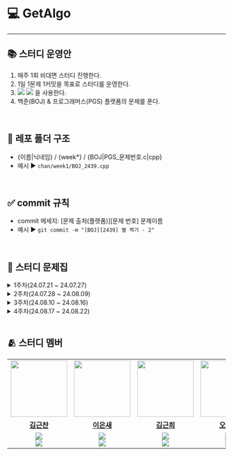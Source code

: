 # 💻 GetAlgo
---

## 📚 스터디 운영안
1. 매주 1회 비대면 스터디 진행한다.
2. 1일 1문제 1커밋을 목표로 스터디를 운영한다. 
3. <img src="https://img.shields.io/badge/C-A8B9CC?style=flat-square&logo=C&logoColor=white"/> <img src="https://img.shields.io/badge/C++-00599C?style=flat-square&logo=C%2B%2B&logoColor=white"/> 을 사용한다.
4. 백준(BOJ) & 프로그래머스(PGS) 플랫폼의 문제를 푼다.

<br/>

## 📁 레포 폴더 구조
+ {이름|닉네임} / {week*} / {BOJ|PGS_문제번호.c|cpp}
+ 예시 ▶️ ```chan/week1/BOJ_2439.cpp```


<br/>

## ✅ commit 규칙
+ commit 메세지: [문제 출처(플랫폼)][문제 번호] 문제이름
+ 예시 ▶️ ``` git commit -m "[BOJ][2439] 별 찍기 - 2" ```

<br/>

## 📑 스터디 문제집

<details>
<summary>1주차(24.07.21 ~ 24.07.27)</summary>
<div markdown="1">   
 
|문제 번호|문제 이름|난이도|알고리즘|필수|
|:---:|:---:|:---:|:---:|:---:|
|BOJ 2439|[별 찍기 - 2](https://www.acmicpc.net/problem/2439)|<img src="https://static.solved.ac/tier_small/2.svg" alt="Bronze IV" width="25px" height="25px">|```프기```||
|BOJ 11720|[숫자의 합](https://www.acmicpc.net/problem/11720)|<img src="https://static.solved.ac/tier_small/2.svg" alt="Bronze IV" width="25px" height="25px">|```프기```||
|BOJ 31403|[A + B - C](https://www.acmicpc.net/problem/31403)|<img src="https://static.solved.ac/tier_small/2.svg" alt="Bronze IV" width="25px" height="25px">|```프기```||
|BOJ 2562|[최댓값](https://www.acmicpc.net/problem/2562)|<img src="https://static.solved.ac/tier_small/3.svg" alt="Bronze III" width="25px" height="25px">|```프기```||
|BOJ 2884|[알람 시계](https://www.acmicpc.net/problem/2884)|<img src="https://static.solved.ac/tier_small/3.svg" alt="Bronze III" width="25px" height="25px">|```프기```||
|BOJ 10250|[ACM 호텔](https://www.acmicpc.net/problem/10250)|<img src="https://static.solved.ac/tier_small/3.svg" alt="Bronze III" width="25px" height="25px">|```프기```||
|BOJ 10818|[최소, 최대](https://www.acmicpc.net/problem/10818)|<img src="https://static.solved.ac/tier_small/3.svg" alt="Bronze III" width="25px" height="25px">|```프기```||
|BOJ 1152|[단어의 개수](https://www.acmicpc.net/problem/1152)|<img src="https://static.solved.ac/tier_small/4.svg" alt="Bronze II" width="25px" height="25px">|```프기```|✔️|
|BOJ 2577|[숫자의 개수](https://www.acmicpc.net/problem/2577)|<img src="https://static.solved.ac/tier_small/4.svg" alt="Bronze II" width="25px" height="25px">|```프기```|✔️|
|BOJ 2675|[문자열 반복](https://www.acmicpc.net/problem/2675)|<img src="https://static.solved.ac/tier_small/4.svg" alt="Bronze II" width="25px" height="25px">|```프기```|✔️|
|BOJ 2920|[음계](https://www.acmicpc.net/problem/2920)|<img src="https://static.solved.ac/tier_small/4.svg" alt="Bronze II" width="25px" height="25px">|```프기```|✔️|
|BOJ 3052|[나머지](https://www.acmicpc.net/problem/3052)|<img src="https://static.solved.ac/tier_small/4.svg" alt="Bronze II" width="25px" height="25px">|```프기```|✔️|
|BOJ 8959|[OX퀴즈](https://www.acmicpc.net/problem/8958)|<img src="https://static.solved.ac/tier_small/4.svg" alt="Bronze II" width="25px" height="25px">|```프기```|✔️|
|BOJ 10809|[알파벳 찾기](https://www.acmicpc.net/problem/10809)|<img src="https://static.solved.ac/tier_small/4.svg" alt="Bronze II" width="25px" height="25px">|```프기```|✔️|

</div>
</details>

<details>
<summary>2주차(24.07.28 ~ 24.08.09)</summary>
<div markdown="1">   
 
|문제 번호|문제 이름|난이도|알고리즘|필수|
|:---:|:---:|:---:|:---:|:---:|
|BOJ 10828|[스택](https://www.acmicpc.net/problem/10828)|<img src="https://static.solved.ac/tier_small/7.svg" alt="Silver IV" width="25px" height="25px">|```자구```|✔️|
|BOJ 10845|[큐](https://www.acmicpc.net/problem/10845)|<img src="https://static.solved.ac/tier_small/7.svg" alt="Silver IV" width="25px" height="25px">|```자구```|✔️|
|BOJ 10866|[덱](https://www.acmicpc.net/problem/10866)|<img src="https://static.solved.ac/tier_small/7.svg" alt="Silver IV" width="25px" height="25px">|```자구```|✔️|
|BOJ 1966|[프린터 큐](https://www.acmicpc.net/problem/1966)|<img src="https://static.solved.ac/tier_small/8.svg" alt="Silver III" width="25px" height="25px">|```자구```||
|BOJ 1874|[스택 수열](https://www.acmicpc.net/problem/1874)|<img src="https://static.solved.ac/tier_small/9.svg" alt="Silver II" width="25px" height="25px">|```자구```||

</div>
</details>

<details>
<summary>3주차(24.08.10 ~ 24.08.16)</summary>
<div markdown="1">   

|문제 번호|문제 이름|난이도|알고리즘|필수|
|:---:|:---:|:---:|:---:|:---:|
|BOJ 9012|[괄호](https://www.acmicpc.net/problem/9012)|<img src="https://static.solved.ac/tier_small/7.svg" alt="Silver IV" width="25px" height="25px">|```자구```||
|BOJ 1158|[요세푸스 문제](https://www.acmicpc.net/problem/1158)|<img src="https://static.solved.ac/tier_small/7.svg" alt="Silver IV" width="25px" height="25px">|```자구```|✔️|
|BOJ 2346|[풍선 터뜨리기](https://www.acmicpc.net/problem/2346)|<img src="https://static.solved.ac/tier_small/8.svg" alt="Silver III" width="25px" height="25px">|```자구```||
|BOJ 1021|[회전하는 큐](https://www.acmicpc.net/problem/1021)|<img src="https://static.solved.ac/tier_small/8.svg" alt="Silver III" width="25px" height="25px">|```자구```|✔️|
|BOJ 1935|[후위 표기식2](https://www.acmicpc.net/problem/1935)|<img src="https://static.solved.ac/tier_small/8.svg" alt="Silver III" width="25px" height="25px">|```자구```||
|BOJ 10799|[쇠막대기](https://www.acmicpc.net/problem/10799)|<img src="https://static.solved.ac/tier_small/9.svg" alt="Silver II" width="25px" height="25px">|```자구```|✔️|

</div>
</details>

<details>
<summary>4주차(24.08.17 ~ 24.08.22)</summary>
<div markdown="1">   

|문제 번호|문제 이름|난이도|알고리즘|필수|
|:---:|:---:|:---:|:---:|:---:|
|BOJ 11279|[최대 힙](https://www.acmicpc.net/problem/11279)|<img src="https://static.solved.ac/tier_small/9.svg" alt="Silver II" width="25px" height="25px">|```자구```|✔️|
|BOJ 11286|[절대값 힙](https://www.acmicpc.net/problem/11286)|<img src="https://static.solved.ac/tier_small/10.svg" alt="Silver I" width="25px" height="25px">|```자구```||
|BOJ 6416|[트리인가?](https://www.acmicpc.net/problem/6416)|<img src="https://d2gd6pc034wcta.cloudfront.net/tier/-1.svg" alt="Unknown" width="25px" height="25px">|```자구```|✔️|
|BOJ 11725|[트리의 부모 찾기](https://www.acmicpc.net/problem/11725)|<img src="https://static.solved.ac/tier_small/9.svg" alt="Silver II" width="25px" height="25px">|```자구```||
|BOJ 1935|[트리 순회](https://www.acmicpc.net/problem/1991)|<img src="https://static.solved.ac/tier_small/10.svg" alt="Silver I" width="25px" height="25px">|```자구```|✔️|
|BOJ 9934|[완전 이진 트리](https://www.acmicpc.net/problem/9934)|<img src="https://static.solved.ac/tier_small/10.svg" alt="Silver I" width="25px" height="25px">|```자구```|✔️|
|BOJ 14675|[단절점과 단절선](https://www.acmicpc.net/problem/14675)|<img src="https://static.solved.ac/tier_small/10.svg" alt="Silver I" width="25px" height="25px">|```자구```||

</div>
</details>

<br/>

## 🫂 스터디 멤버
<table>
 <tr>
    <td align="center"><a href="https://github.com/geunchanKim"><img src="https://avatars.githubusercontent.com/geunchanKim" width="130px;" alt=""></a></td>
    <td align="center"><a href="https://github.com/codingbird1234"><img src="https://avatars.githubusercontent.com/codingbird1234" width="130px;" alt=""></a></td>
    <td align="center"><a href="https://github.com/g1nya2"><img src="https://avatars.githubusercontent.com/g1nya2" width="130px;" alt=""></a></td>
    <td align="center"><a href="https://github.com/junhyeok0331"><img src="https://avatars.githubusercontent.com/junhyeok0331" width="130px;" alt=""></a></td>
    <td align="center"><a href="https://github.com/two2e"><img src="https://avatars.githubusercontent.com/two2e" width="130px;" alt=""></a></td>
  </tr>
  <tr>
    <td align="center"><a href="https://github.com/geunchanKim"><b>김근찬</b></a></td>
    <td align="center"><a href="https://github.com/codingbird1234"><b>이은새</b></a></td>
    <td align="center"><a href="https://github.com/g1nya2"><b>김근희</b></a></td>
    <td align="center"><a href="https://github.com/junhyeok0331"><b>오준혁</b></a></td>
    <td align="center"><a href="https://github.com/two2e"><b>하윤지</b></a></td>
  </tr>
  <tr> 
    <td align="center"><img src="https://img.shields.io/badge/C-A8B9CC?style=flat-square&logo=C&logoColor=white"/><br/><img src="https://img.shields.io/badge/C++-00599C?style=flat-square&logo=C%2B%2B&logoColor=white"/></td>
    <td align="center"><img src="https://img.shields.io/badge/C-A8B9CC?style=flat-square&logo=C&logoColor=white"/><br/><img src="https://img.shields.io/badge/C++-00599C?style=flat-square&logo=C%2B%2B&logoColor=white"/></td>
    <td align="center"><img src="https://img.shields.io/badge/C-A8B9CC?style=flat-square&logo=C&logoColor=white"/><br/><img src="https://img.shields.io/badge/C++-00599C?style=flat-square&logo=C%2B%2B&logoColor=white"/></td>
    <td align="center"><img src="https://img.shields.io/badge/C-A8B9CC?style=flat-square&logo=C&logoColor=white"/><br/><img src="https://img.shields.io/badge/C++-00599C?style=flat-square&logo=C%2B%2B&logoColor=white"/></td>
    <td align="center"><img src="https://img.shields.io/badge/C-A8B9CC?style=flat-square&logo=C&logoColor=white"/><br/><img src="https://img.shields.io/badge/C++-00599C?style=flat-square&logo=C%2B%2B&logoColor=white"/></td>
  </tr> 
</table>
